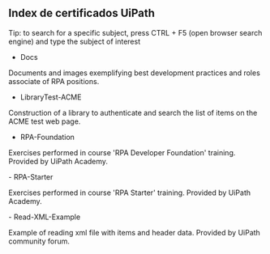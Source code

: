 ## Index de certificados UiPath

Tip: to search for a specific subject, press CTRL + F5 (open browser search engine) and type the subject of interest

- Docs
<p>	
Documents and images exemplifying best development practices and roles associate of RPA positions.
</p>

- LibraryTest-ACME
<p>	
Construction of a library to authenticate and search the list of items on the ACME test web page.
</p>

- RPA-Foundation
<p>	
Exercises performed in course 'RPA Developer Foundation' training. Provided by UiPath Academy.
</p>
- RPA-Starter
<p>	
Exercises performed in course 'RPA Starter' training. Provided by UiPath Academy.
</p>
- Read-XML-Example
<p>	
Example of reading xml file with items and header data. Provided by UiPath community forum.
</p>